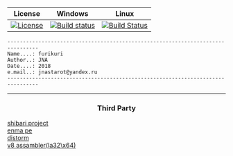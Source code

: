 
| License | Windows | Linux |
| ------- |  ----------- | ------ |
| [![License](https://img.shields.io/badge/license-BSD3-blue.svg)](https://github.com/jnastarot/enma_pe/blob/master/LICENSE) | [![Build status](https://ci.appveyor.com/api/projects/status/4fa90sgo6c89fqcp?svg=true)](https://ci.appveyor.com/project/jnastarot/furikuri) | [![Build Status](https://travis-ci.org/jnastarot/furikuri.svg?branch=master)](https://travis-ci.org/jnastarot/furikuri) |


```
--------------------------------------------------------------------------------
Name....: furikuri
Author..: JNA
Date....: 2018
e.mail..: jnastarot@yandex.ru
--------------------------------------------------------------------------------
```

---

<h3 align="center">Third Party</h3>

[shibari project](https://github.com/jnastarot/shibari)<br>
[enma pe](https://github.com/jnastarot/enma_pe)<br>
[distorm](https://github.com/gdabah/distorm)<br>
[v8 assambler(Ia32\x64)](https://github.com/v8/v8)
